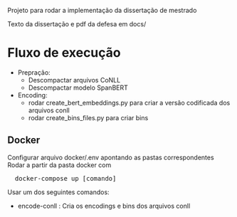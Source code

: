 Projeto para rodar a implementação da dissertação de mestrado

Texto da dissertação e pdf da defesa em docs/

# Fluxo de execução
* Prepração:
  * Descompactar arquivos CoNLL
  * Descompactar modelo SpanBERT
* Encoding:
    * rodar create_bert_embeddings.py para criar a versão codificada dos arquivos conll
    * rodar create_bins_files.py para criar bins
  
## Docker
Configurar arquivo docker/.env apontando as pastas correspondentes
Rodar a partir da pasta docker com
<pre>
  docker-compose up [comando]
</pre>
Usar um dos seguintes comandos:
* encode-conll : Cria os encodings e bins dos arquivos conll